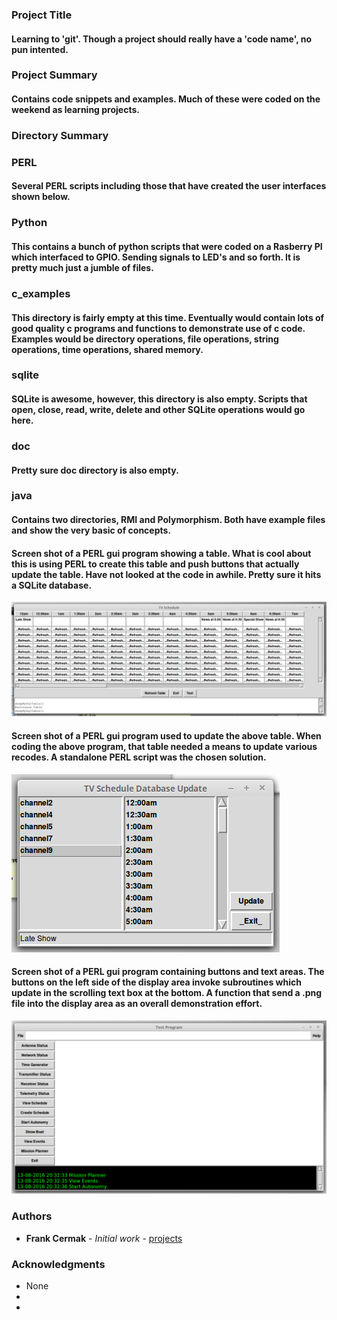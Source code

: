### Project Title
#### Learning to 'git'. Though a project should really have a 'code name', no pun intented.

### Project Summary
#### Contains code snippets and examples. Much of these were coded on the weekend as learning projects.  

### Directory Summary
### PERL
#### Several PERL scripts including those that have created the user interfaces shown below.

### Python
#### This contains a bunch of python scripts that were coded on a Rasberry PI which interfaced to GPIO. Sending signals to LED's and so forth. It is pretty much just a jumble of files.

### c_examples
#### This directory is fairly empty at this time. Eventually would contain lots of good quality c programs and functions to demonstrate use of c code. Examples would be directory operations, file operations, string operations, time operations, shared memory.

### sqlite
#### SQLite is awesome, however, this directory is also empty. Scripts that open, close, read, write, delete and other SQLite operations would go here.

### doc
#### Pretty sure doc directory is also empty.

### java
#### Contains two directories, RMI and Polymorphism. Both have example files and show the very basic of concepts.

#### Screen shot of a PERL gui program showing a table. What is cool about this is using PERL to create this table and push buttons that actually update the table. Have not looked at the code in awhile. Pretty sure it hits a SQLite database.
![ScreenShot](https://github.com/fac3d/projects/blob/master/perl/tvschedule.png)

#### Screen shot of a PERL gui program used to update the above table. When coding the above program, that table needed a means to update various recodes. A standalone PERL script was the chosen solution.
![ScreenShot](https://github.com/fac3d/projects/blob/master/perl/tvscheduleupdater.png)

#### Screen shot of a PERL gui program containing buttons and text areas. The buttons on the left side of the display area invoke subroutines which update in the scrolling text box at the bottom. A function that send a .png file into the display area as an overall demonstration effort.
![ScreenShot](https://github.com/fac3d/projects/blob/master/perl/gs.png)

### Authors
* **Frank Cermak** - *Initial work* - [projects](https://github.com/fac3d/projects)

### Acknowledgments
* None
* 
* 
